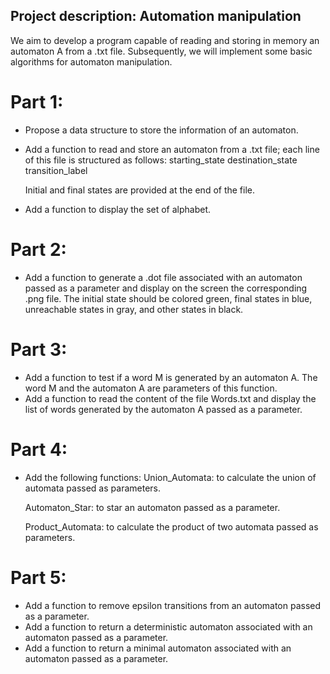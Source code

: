 ## Project description: Automation manipulation

We aim to develop a program capable of reading and storing in memory an automaton A from a .txt file. Subsequently, we will implement some basic algorithms for automaton manipulation.

# Part 1:
- Propose a data structure to store the information of an automaton.
- Add a function to read and store an automaton from a .txt file; each line of this file is structured as follows:
     starting_state     destination_state   transition_label

     Initial and final states are provided at the end of the file.
- Add a function to display the set of alphabet.

# Part 2:
- Add a function to generate a .dot file associated with an automaton passed as a parameter and display on the screen the corresponding .png file.
     The initial state should be colored green, final states in blue, unreachable states in gray, and other states in black.

# Part 3:
- Add a function to test if a word M is generated by an automaton A. The word M and the automaton A are parameters of this function.
- Add a function to read the content of the file Words.txt and display the list of words generated by the automaton A passed as a parameter.

# Part 4:
- Add the following functions:
     Union_Automata: to calculate the union of automata passed as parameters.

     Automaton_Star: to star an automaton passed as a parameter.

     Product_Automata: to calculate the product of two automata passed as parameters.

# Part 5:
- Add a function to remove epsilon transitions from an automaton passed as a parameter.
- Add a function to return a deterministic automaton associated with an automaton passed as a parameter.
- Add a function to return a minimal automaton associated with an automaton passed as a parameter.
